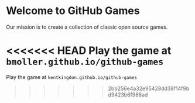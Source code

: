 # Welcome to GitHub Games

Our mission is to create a collection of classic open source games.

<<<<<<< HEAD
Play the game at `bmoller.github.io/github-games`
=======
Play the game at `kentkingdon.github.io/github-games`
>>>>>>> 2bb256e4a32e95428dd38f14f9bd9423b6f988ad
